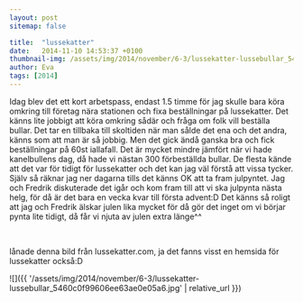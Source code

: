 ```yaml
---
layout: post
sitemap: false

title:  "lussekatter"
date:   2014-11-10 14:53:37 +0100
thumbnail-img: /assets/img/2014/november/6-3/lussekatter-lussebullar_5460c0f99606ee63ae0e05a6.jpg
author: Eva
tags: [2014]
---
```


Idag blev det ett kort arbetspass, endast 1.5 timme för jag skulle bara köra omkring till företag nära stationen och fixa beställningar på lussekatter. Det känns lite jobbigt att köra omkring sådär och fråga om folk vill beställa bullar. Det tar en tillbaka till skoltiden när man sålde det ena och det andra, känns som att man är så jobbig. Men det gick ändå ganska bra och fick beställningar på 60st iallafall. Det är mycket mindre jämfört när vi hade kanelbullens dag, då hade vi nästan 300 förbeställda bullar. De flesta kände att det var för tidigt för lussekatter och det kan jag väl förstå att vissa tycker. Själv så räknar jag ner dagarna tills det känns OK att ta fram julpyntet. Jag och Fredrik diskuterade det igår och kom fram till att vi ska julpynta nästa helg, för då är det bara en vecka kvar till första advent:D Det känns så roligt att jag och Fredrik älskar julen lika mycket för då gör det inget om vi börjar pynta lite tidigt, då får vi njuta av julen extra länge^^




 










lånade denna bild från lussekatter.com, ja det fanns visst en hemsida för lussekatter också:D

![]({{ '/assets/img/2014/november/6-3/lussekatter-lussebullar_5460c0f99606ee63ae0e05a6.jpg'  | relative_url }})

